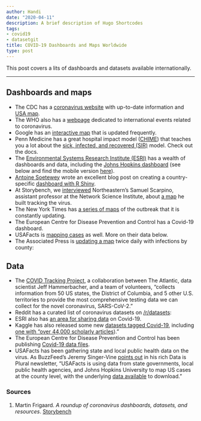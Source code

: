 ```yaml
---
author: Handi
date: "2020-04-11"
description: A brief description of Hugo Shortcodes
tags:
- covid19
- datasetgit
title: COVID-19 Dashboards and Maps Worldwide
type: post
---
```


This post covers a lits of dashboards and datasets available internationally.
<!--more-->
---

## Dashboards and maps
* The CDC has a [coronavirus website](https://www.cdc.gov/coronavirus/2019-ncov/index.html) with up-to-date information and [USA map](https://www.cdc.gov/coronavirus/2019-ncov/cases-updates/cases-in-us.html). 
* The WHO also has a [webpage](https://www.who.int/emergencies/diseases/novel-coronavirus-2019/events-as-they-happen) dedicated to international events related to coronavirus.
* Google has an [interactive map](https://google.org/crisisresponse/covid19-map) that is updated frequently.
* Penn Medicine has a great hospital impact model ([CHIME](https://penn-chime.phl.io/)) that teaches you a lot about the [sick, infected, and recovered (SIR)](https://mathworld.wolfram.com/SIRModel.html) model. Check out the docs. 
* The [Environmental Systems Research Institute (ESRI)](https://coronavirus-resources.esri.com/) has a wealth of dashboards and data, including the [Johns Hopkins dashboard](https://www.arcgis.com/apps/opsdashboard/index.html#/bda7594740fd40299423467b48e9ecf6) (see below and find the mobile version [here](https://www.arcgis.com/apps/opsdashboard/index.html#/85320e2ea5424dfaaa75ae62e5c06e61)).
* [Antoine Soetewey](https://www.linkedin.com/in/antoinesoetewey) wrote an excellent blog post on creating a country-specific [dashboard with R Shiny](https://www.statsandr.com/blog/how-to-create-a-simple-coronavirus-dashboard-specific-to-your-country-in-r/).
* At Storybench, we [interviewed](https://www.storybench.org/how-northeasterns-samuel-scarpino-built-a-live-map-tracking-the-coronavirus-outbreak/) Northeastern’s Samuel Scarpino, assistant professor at the Network Science Institute, about [a map](https://www.healthmap.org/covid-19/) he built tracking the virus.
* The New York Times has [a series of maps](https://www.nytimes.com/interactive/2020/world/coronavirus-maps.html?action=click&module=Top%20Stories&pgtype=Homepage&action=click&module=Spotlight&pgtype=Homepage) of the outbreak that it is constantly updating.
* The European Centre for Disease Prevention and Control has a Covid-19 dashboard.
* USAFacts is [mapping cases](https://qap.ecdc.europa.eu/public/extensions/COVID-19/COVID-19.html) as well. More on their data below.
* The Associated Press is [updating a map](https://abcnews.go.com/US/wireStory/tracking-coronavirus-outbreak-us-69797159) twice daily with infections by county:

## Data
* The [COVID Tracking Project](https://covidtracking.com/), a collaboration between The Atlantic, data scientist Jeff Hammerbacher, and a team of volunteers, “collects information from 50 US states, the District of Columbia, and 5 other U.S. territories to provide the most comprehensive testing data we can collect for the novel coronavirus, SARS-CoV-2.”
* Reddit has a curated list of coronavirus datasets on [/r/datasets](https://www.reddit.com/r/datasets/comments/exnzrd/coronavirus_datasets/):
* ESRI also has [an area for sharing data](https://disasterresponse.maps.arcgis.com/home/group.html?id=e0140dbc514b48b5b90c351740c14639#overview) on Covid-19.
* Kaggle has also released some new [datasets tagged Covid-19](https://www.kaggle.com/tags/covid19), including [one with “over 44,000 scholarly articles](https://www.kaggle.com/allen-institute-for-ai/CORD-19-research-challenge)).”
* The European Centre for Disease Prevention and Control has been publishing [Covid-19 data files](https://www.ecdc.europa.eu/en/publications-data/download-todays-data-geographic-distribution-covid-19-cases-worldwide).
* USAFacts has been gathering state and local public health data on the virus. As BuzzFeed’s Jeremy Singer-Vine [points out](https://tinyletter.com/data-is-plural/letters/data-is-plural-2020-03-25-edition) in his rich Data is Plural newsletter, “USAFacts is using data from state governments, local public health agencies, and Johns Hopkins University to map US cases at the county level, with the underlying [data available](https://usafacts.org/visualizations/coronavirus-covid-19-spread-map/) to download.”


### Sources
1. Martin Frigaard. *A roundup of coronavirus dashboards, datasets, and resources*. [Storybench](https://www.storybench.org/a-roundup-of-coronavirus-dashboards-datasets-and-resources/)

